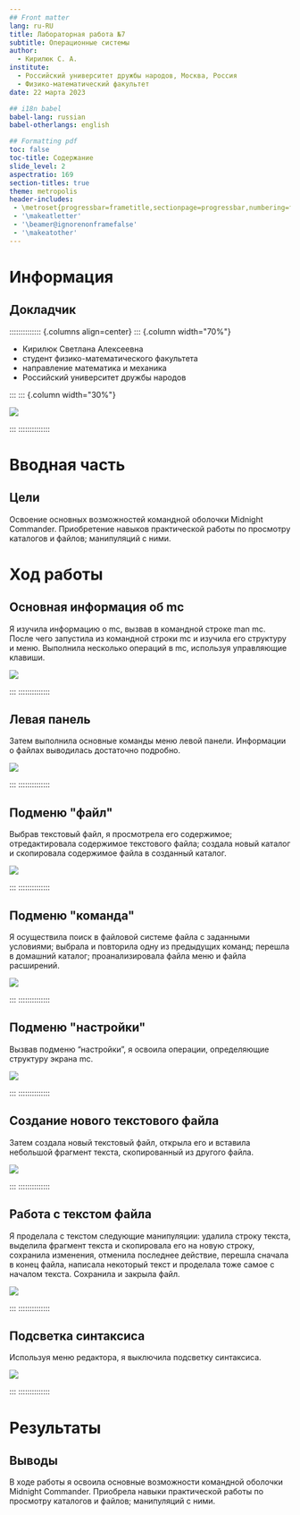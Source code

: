 ```yaml
---
## Front matter
lang: ru-RU
title: Лабораторная работа №7
subtitle: Операционные системы 
author:
  - Кирилюк С. А.
institute:
  - Российский университет дружбы народов, Москва, Россия
  - Физико-математический факультет
date: 22 марта 2023

## i18n babel
babel-lang: russian
babel-otherlangs: english

## Formatting pdf
toc: false
toc-title: Содержание
slide_level: 2
aspectratio: 169
section-titles: true
theme: metropolis
header-includes:
 - \metroset{progressbar=frametitle,sectionpage=progressbar,numbering=fraction}
 - '\makeatletter'
 - '\beamer@ignorenonframefalse'
 - '\makeatother'
---
```


# Информация

## Докладчик

:::::::::::::: {.columns align=center}
::: {.column width="70%"}

  * Кирилюк Светлана Алексеевна
  * студент физико-математического факультета
  * направление математика и механика
  * Российский университет дружбы народов

:::
::: {.column width="30%"}

![](./image/kulyabov.jpg)

:::
::::::::::::::

# Вводная часть

## Цели 

Освоение основных возможностей командной оболочки Midnight Commander. Приобретение навыков практической работы по просмотру каталогов и файлов; манипуляций с ними.

# Ход работы

## Основная информация об mc

Я изучила информацию о mc, вызвав в командной строке man mc. После чего запустила из командной строки mc и изучила его структуру и меню. Выполнила несколько операций в mc, используя управляющие клавиши.

![](./image/fig1.png)

:::
::::::::::::::

## Левая панель

Затем выполнила основные команды меню левой панели. Информации о файлах выводилась достаточно подробно.

![](./image/fig2.png)

:::
::::::::::::::

## Подменю "файл"

Выбрав текстовый файл, я просмотрела его содержимое; отредактировала содержимое текстового файла; создала новый каталог и скопировала содержимое файла в созданный каталог.

![](./image/fig3.png)

:::
::::::::::::::

## Подменю "команда"

Я осуществила поиск в файловой системе файла с заданными условиями; выбрала и повторила одну из предыдущих команд; перешла в домашний каталог; проанализировала файла меню и файла расширений.

![](./image/fig4.png)

:::
::::::::::::::

## Подменю "настройки"

Вызвав подменю “настройки”, я освоила операции, определяющие структуру экрана mc.

![](./image/fig5.png)

:::
::::::::::::::

## Создание нового текстового файла

Затем создала новый текстовый файл, открыла его и вставила небольшой фрагмент текста, скопированный из другого файла.

![](./image/fig6.png)

:::
::::::::::::::

## Работа с текстом файла

Я проделала с текстом следующие манипуляции: удалила строку текста, выделила фрагмент текста и скопировала его на новую строку, сохранила изменения, отменила последнее действие, перешла сначала в конец файла, написала некоторый текст и проделала тоже самое с началом текста. Сохранила и закрыла файл.

![](./image/fig7.png)

:::
::::::::::::::

## Подсветка синтаксиса

Используя меню редактора, я выключила подсветку синтаксиса.

![](./image/fig8.png)

:::
::::::::::::::

# Результаты

## Выводы

В ходе работы я освоила основные возможности командной оболочки Midnight Commander. Приобрела навыки практической работы по просмотру каталогов и файлов; манипуляций с ними.

